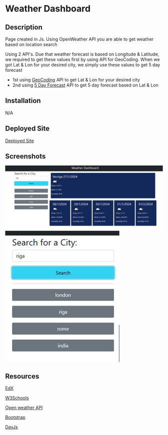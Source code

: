 # Weather Dashboard

## Description

Page created in Js. Using OpenWeather API you are able to get weather based on location search

Using 2 API's. Due that weather forecast is based on Longitude & Latitude, we required to get these values first by using API for GeoCoding.
When we got Lat & Lon for your desired city, we simply use these values to get 5 day forecast

- 1st using [GeoCoding](https://openweathermap.org/api/geocoding-api) API to get Lat & Lon for your desired city
- 2nd using [5 Day Forecast](https://openweathermap.org/forecast5) API to get 5 day forecast based on Lat & Lon

## Installation

N/A

## Deployed Site

[Deployed Site](https://rexactor.github.io/Weather-Dashboard/)

## Screenshots

![Main Page](/assets/images/main.PNG)
![History](/assets//images/history.PNG)

## Resources

[EdX](https://www.edx.org)

[W3Schools](https://www.w3schools.com/)

[Open weather API](https://openweathermap.org)

[Bootstrap](https://getbootstrap.com/)

[DayJs](https://day.js.org/)
